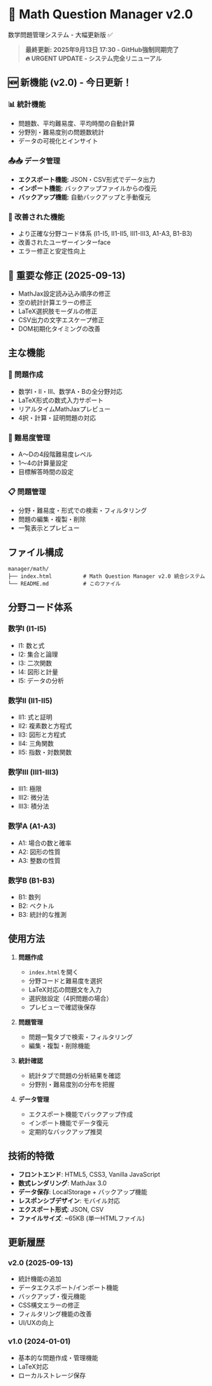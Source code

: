 # 🔢 Math Question Manager v2.0

数学問題管理システム - 大幅更新版 ✅

> **最終更新: 2025年9月13日 17:30 - GitHub強制同期完了**  
> **🔥 URGENT UPDATE - システム完全リニューアル**

## 🆕 新機能 (v2.0) - 今日更新！

### 📊 統計機能
- 問題数、平均難易度、平均時間の自動計算
- 分野別・難易度別の問題数統計  
- データの可視化とインサイト

### 📤📥 データ管理
- **エクスポート機能**: JSON・CSV形式でデータ出力
- **インポート機能**: バックアップファイルからの復元
- **バックアップ機能**: 自動バックアップと手動復元

### 🎯 改善された機能
- より正確な分野コード体系 (I1-I5, II1-II5, III1-III3, A1-A3, B1-B3)
- 改善されたユーザーインターface
- エラー修正と安定性向上

## 🚨 重要な修正 (2025-09-13)
- MathJax設定読み込み順序の修正
- 空の統計計算エラーの修正
- LaTeX選択肢モーダルの修正
- CSV出力の文字エスケープ修正
- DOM初期化タイミングの改善

## 主な機能

### 📝 問題作成
- 数学I・II・III、数学A・Bの全分野対応
- LaTeX形式の数式入力サポート
- リアルタイムMathJaxプレビュー
- 4択・計算・証明問題の対応

### 🎯 難易度管理
- A～Dの4段階難易度レベル
- 1～4の計算量設定
- 目標解答時間の設定

### 📋 問題管理
- 分野・難易度・形式での検索・フィルタリング
- 問題の編集・複製・削除
- 一覧表示とプレビュー

## ファイル構成

```
manager/math/
├── index.html          # Math Question Manager v2.0 統合システム
└── README.md           # このファイル
```

## 分野コード体系

### 数学I (I1-I5)
- I1: 数と式
- I2: 集合と論理
- I3: 二次関数
- I4: 図形と計量
- I5: データの分析

### 数学II (II1-II5)
- II1: 式と証明
- II2: 複素数と方程式
- II3: 図形と方程式
- II4: 三角関数
- II5: 指数・対数関数

### 数学III (III1-III3)
- III1: 極限
- III2: 微分法
- III3: 積分法

### 数学A (A1-A3)
- A1: 場合の数と確率
- A2: 図形の性質
- A3: 整数の性質

### 数学B (B1-B3)
- B1: 数列
- B2: ベクトル
- B3: 統計的な推測

## 使用方法

1. **問題作成**
   - `index.html`を開く
   - 分野コードと難易度を選択
   - LaTeX対応の問題文を入力
   - 選択肢設定（4択問題の場合）
   - プレビューで確認後保存

2. **問題管理**
   - 問題一覧タブで検索・フィルタリング
   - 編集・複製・削除機能

3. **統計確認**
   - 統計タブで問題の分析結果を確認
   - 分野別・難易度別の分布を把握

4. **データ管理**
   - エクスポート機能でバックアップ作成
   - インポート機能でデータ復元
   - 定期的なバックアップ推奨

## 技術的特徴

- **フロントエンド**: HTML5, CSS3, Vanilla JavaScript
- **数式レンダリング**: MathJax 3.0
- **データ保存**: LocalStorage + バックアップ機能
- **レスポンシブデザイン**: モバイル対応
- **エクスポート形式**: JSON, CSV
- **ファイルサイズ**: ~65KB (単一HTMLファイル)

## 更新履歴

### v2.0 (2025-09-13)
- 統計機能の追加
- データエクスポート/インポート機能
- バックアップ・復元機能
- CSS構文エラーの修正
- フィルタリング機能の改善
- UI/UXの向上

### v1.0 (2024-01-01)
- 基本的な問題作成・管理機能
- LaTeX対応
- ローカルストレージ保存
